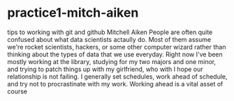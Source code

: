 # practice1-mitch-aiken
tips to working with git and github
Mitchell Aiken
People are often quite confused about what data scientists actaully do. Most of them assume we're rocket scientists, hackers, or some other computer wizard rather than thinking about the types of data that we use everyday.
Right now I've been mostly working at the library, studying for my two majors and one minor, and trying to patch things up with my girlfriend, who with I hope our relationship is not failing.
I generally set schedules, work ahead of schedule, and try not to procrastinate with my work. Working ahead is a vital asset of course
